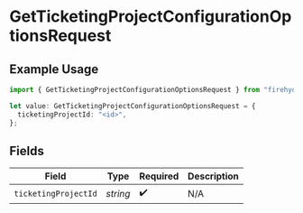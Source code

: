 # GetTicketingProjectConfigurationOptionsRequest

## Example Usage

```typescript
import { GetTicketingProjectConfigurationOptionsRequest } from "firehydrant-typescript-sdk/models/operations";

let value: GetTicketingProjectConfigurationOptionsRequest = {
  ticketingProjectId: "<id>",
};
```

## Fields

| Field                | Type                 | Required             | Description          |
| -------------------- | -------------------- | -------------------- | -------------------- |
| `ticketingProjectId` | *string*             | :heavy_check_mark:   | N/A                  |